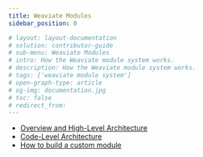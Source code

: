 ```yaml
---
title: Weaviate Modules
sidebar_position: 0

# layout: layout-documentation
# solution: contributor-guide
# sub-menu: Weaviate Modules
# intro: How the Weaviate module system works.
# description: How the Weaviate module system works.
# tags: ['weaviate module system']
# open-graph-type: article
# og-img: documentation.jpg
# toc: false
# redirect_from:
---
```


- [Overview and High-Level Architecture](./overview.md)
- [Code-Level Architecture](./architecture.md)
- [How to build a custom module](./how-to-build-a-new-module.md)

<!-- TODO: add redirect from /contributor-guide/weaviate-module-system to /contributor-guide/weaviate-modules -->